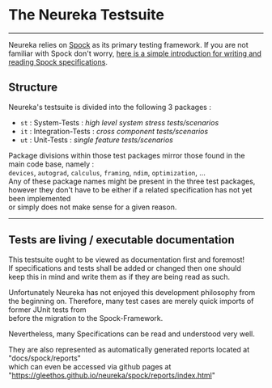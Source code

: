 # The Neureka Testsuite #

---

Neureka relies on [Spock](https://github.com/spockframework/spock) as its primary testing framework.
If you are not familiar with Spock don't worry,
[here is a simple introduction for writing and reading 
Spock specifications](Example_Spec.groovy).

## Structure ##

Neureka's testsuite is divided into the following 3 packages : <br>

- `st` : System-Tests : *high level system stress tests/scenarios*
- `it` : Integration-Tests : *cross component tests/scenarios*
- `ut` : Unit-Tests : *single feature tests/scenarios*

Package divisions within those test packages mirror those found in the <br>
main code base, namely : <br>
 ``devices``, ``autograd``, ``calculus``, ``framing``, ``ndim``, ``optimization``, ...<br>
Any of these package names might be present in the three test packages, <br>
however they don't have to be either if a related specification has not yet been implemented <br>
or simply does not make sense for a given reason. <br>

---

## Tests are living / executable documentation ##

This testsuite ought to be viewed as documentation first and foremost!<br>
If specifications and tests shall be added or changed then one should <br>
keep this in mind and write them as if they are being read as such. <br>

Unfortunately Neureka has not enjoyed this development philosophy from the beginning on.
Therefore, many test cases are merely quick imports of former JUnit tests from <br>
before the migration to the Spock-Framework. <br>

Nevertheless, many Specifications can be read and understood very well. <br>

They are also represented as automatically generated reports located at "docs/spock/reports" <br>
which can even be accessed via github pages at "https://gleethos.github.io/neureka/spock/reports/index.html" <br>


